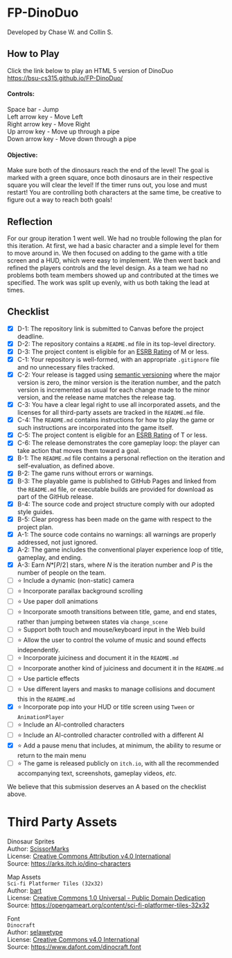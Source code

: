 # FP-DinoDuo
Developed by Chase W. and Collin S.

## How to Play
Click the link below to play an HTML 5 version of DinoDuo  
https://bsu-cs315.github.io/FP-DinoDuo/

#### Controls:  
Space bar - Jump  
Left arrow key - Move Left  
Right arrow key - Move Right  
Up arrow key - Move up through a pipe  
Down arrow key - Move down through a pipe  

#### Objective:  
Make sure both of the dinosaurs reach the end of the level! The goal is marked with a green square, once both dinosaurs are in their respective square you will clear the level! If the timer runs out, you lose and must restart!
You are controlling both characters at the same time, be creative to figure out a way to reach both goals!

## Reflection
For our group iteration 1 went well. We had no trouble following the plan for this iteration. At first, we had a basic character and a simple level for them to move around in. We then focused on adding to the game with a title screen and a HUD, which were easy to implement. We then went back and refined the players controls and the level design. As a team we had no problems both team members showed up and contributed at the times we specified. The work was split up evenly, with us both taking the lead at times.

## Checklist
- [X] D-1: The repository link is submitted to Canvas before the project deadline.
- [X] D-2: The repository contains a <code>README.md</code> file in its top-level directory.
- [X] D-3: The project content is eligible for an <a href="https://www.esrb.org/ratings-guide/">ESRB Rating</a> of M or less.
- [X] C-1: Your repository is well-formed, with an appropriate <code>.gitignore</code> file and no unnecessary files tracked.
- [X] C-2: Your release is tagged using <a href="https://semver.org/">semantic versioning</a> where the major version is zero, the minor version is the iteration number, and the patch version is incremented as usual for each change made to the minor version, and the release name matches the release tag.
- [X] C-3: You have a clear legal right to use all incorporated assets, and the licenses for all third-party assets are tracked in the <code>README.md</code> file.
- [X] C-4: The <code>README.md</code> contains instructions for how to play the game or such instructions are incorporated into the game itself.
- [X] C-5: The project content is eligible for an <a href="https://www.esrb.org/ratings-guide/">ESRB Rating</a> of T or less.
- [X] C-6: The release demonstrates the core gameplay loop: the player can take action that moves them toward a goal.
- [X] B-1: The <code>README.md</code> file contains a personal reflection on the iteration and self-evaluation, as defined above.
- [X] B-2: The game runs without errors or warnings.
- [X] B-3: The playable game is published to GitHub Pages and linked from the <code>README.md</code> file, or executable builds are provided for download as part of the GitHub release.
- [X] B-4: The source code and project structure comply with our adopted style guides.
- [X] B-5: Clear progress has been made on the game with respect to the project plan.
- [X] A-1: The source code contains no warnings: all warnings are properly addressed, not just ignored.
- [X] A-2: The game includes the conventional player experience loop of title, gameplay, and ending.
- [X] A-3: Earn <em>N</em>*&lceil;<em>P</em>/2&rceil; stars, where <em>N</em> is the iteration number and <em>P</em> is the number of people on the team.
- [ ] ⭐ Include a dynamic (non-static) camera
- [ ] ⭐ Incorporate parallax background scrolling
- [ ] ⭐ Use paper doll animations
- [ ] ⭐ Incorporate smooth transitions between title, game, and end states, rather than jumping between states via <code>change_scene</code>
- [ ] ⭐ Support both touch and mouse/keyboard input in the Web build
- [ ] ⭐ Allow the user to control the volume of music and sound effects independently.
- [ ] ⭐ Incorporate juiciness and document it in the <code>README.md</code>
- [ ] ⭐ Incorporate another kind of juiciness and document it in the <code>README.md</code>
- [ ] ⭐ Use particle effects
- [ ] ⭐ Use different layers and masks to manage collisions and document this in the <code>README.md</code>
- [X] ⭐ Incorporate pop into your HUD or title screen using <code>Tween</code> or <code>AnimationPlayer</code>
- [ ] ⭐ Include an AI-controlled characters
- [ ] ⭐ Include an AI-controlled character controlled with a different AI
- [X] ⭐ Add a pause menu that includes, at minimum, the ability to resume or return to the main menu
- [ ] ⭐ The game is released publicly on <code>itch.io</code>, with all the recommended accompanying text, screenshots, gameplay videos, <i>etc.</i>

We believe that this submission deserves an A based on the checklist above.


# Third Party Assets
Dinosaur Sprites  
Author: [ScissorMarks](https://twitter.com/ScissorMarks)  
License: [Creative Commons Attribution v4.0 International](http://creativecommons.org/licenses/by/4.0/)     
Source: https://arks.itch.io/dino-characters  

Map Assets  
`Sci-fi Platformer Tiles (32x32)`  
Author: [bart](https://opengameart.org/users/bart)  
License: [Creative Commons 1.0 Universal - Public Domain Dedication](https://creativecommons.org/publicdomain/zero/1.0/)     
Source: https://opengameart.org/content/sci-fi-platformer-tiles-32x32  

Font  
`Dinocraft`  
Author: [selawetype](https://www.dafont.com/sukro-typeface.d6998)  
License: [Creative Commons v4.0 International](http://creativecommons.org/licenses/by/4.0/)     
Source: https://www.dafont.com/dinocraft.font
